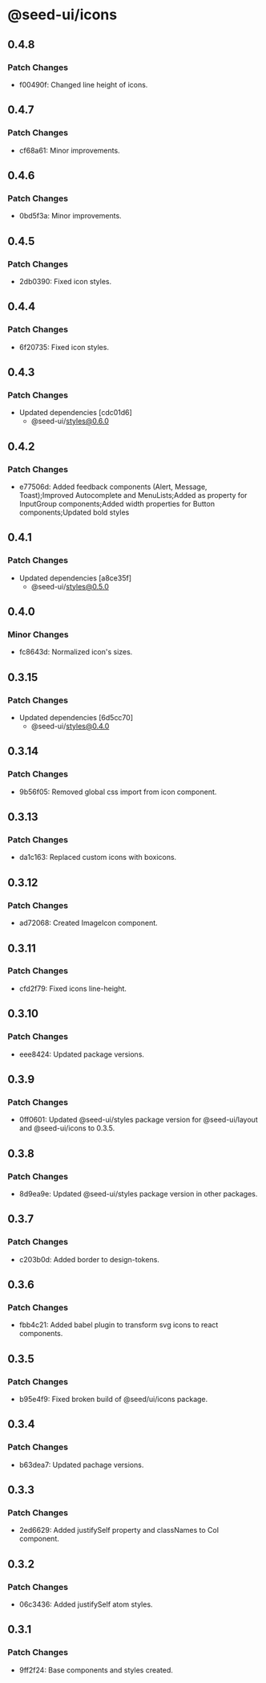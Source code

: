 # @seed-ui/icons

## 0.4.8

### Patch Changes

- f00490f: Changed line height of icons.

## 0.4.7

### Patch Changes

- cf68a61: Minor improvements.

## 0.4.6

### Patch Changes

- 0bd5f3a: Minor improvements.

## 0.4.5

### Patch Changes

- 2db0390: Fixed icon styles.

## 0.4.4

### Patch Changes

- 6f20735: Fixed icon styles.

## 0.4.3

### Patch Changes

- Updated dependencies [cdc01d6]
  - @seed-ui/styles@0.6.0

## 0.4.2

### Patch Changes

- e77506d: Added feedback components (Alert, Message, Toast);Improved Autocomplete and MenuLists;Added as property for InputGroup components;Added width properties for Button components;Updated bold styles

## 0.4.1

### Patch Changes

- Updated dependencies [a8ce35f]
  - @seed-ui/styles@0.5.0

## 0.4.0

### Minor Changes

- fc8643d: Normalized icon's sizes.

## 0.3.15

### Patch Changes

- Updated dependencies [6d5cc70]
  - @seed-ui/styles@0.4.0

## 0.3.14

### Patch Changes

- 9b56f05: Removed global css import from icon component.

## 0.3.13

### Patch Changes

- da1c163: Replaced custom icons with boxicons.

## 0.3.12

### Patch Changes

- ad72068: Created ImageIcon component.

## 0.3.11

### Patch Changes

- cfd2f79: Fixed icons line-height.

## 0.3.10

### Patch Changes

- eee8424: Updated package versions.

## 0.3.9

### Patch Changes

- 0ff0601: Updated @seed-ui/styles package version for @seed-ui/layout and @seed-ui/icons to 0.3.5.

## 0.3.8

### Patch Changes

- 8d9ea9e: Updated @seed-ui/styles package version in other packages.

## 0.3.7

### Patch Changes

- c203b0d: Added border to design-tokens.

## 0.3.6

### Patch Changes

- fbb4c21: Added babel plugin to transform svg icons to react components.

## 0.3.5

### Patch Changes

- b95e4f9: Fixed broken build of @seed/ui/icons package.

## 0.3.4

### Patch Changes

- b63dea7: Updated pachage versions.

## 0.3.3

### Patch Changes

- 2ed6629: Added justifySelf property and classNames to Col component.

## 0.3.2

### Patch Changes

- 06c3436: Added justifySelf atom styles.

## 0.3.1

### Patch Changes

- 9ff2f24: Base components and styles created.
